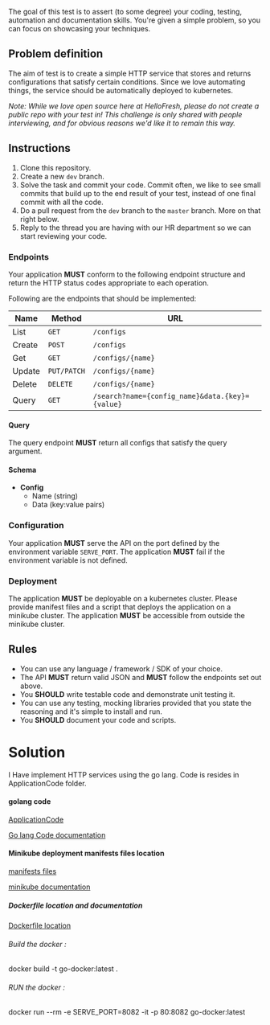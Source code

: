 The goal of this test is to assert (to some degree) your coding, testing, automation and documentation skills. You're given a simple problem, so you can focus on showcasing your techniques.

## Problem definition

The aim of test is to create a simple HTTP service that stores and returns configurations that satisfy certain conditions.
Since we love automating things, the service should be automatically deployed to kubernetes.

_Note: While we love open source here at HelloFresh, please do not create a public repo with your test in! This challenge is only shared with people interviewing, and for obvious reasons we'd like it to remain this way._

## Instructions

1. Clone this repository.
2. Create a new `dev` branch.
3. Solve the task and commit your code. Commit often, we like to see small commits that build up to the end result of your test, instead of one final commit with all the code.
4. Do a pull request from the `dev` branch to the `master` branch. More on that right below.
5. Reply to the thread you are having with our HR department so we can start reviewing your code.


### Endpoints

Your application **MUST** conform to the following endpoint structure and return the HTTP status codes appropriate to each operation.

Following are the endpoints that should be implemented:

| Name   | Method      | URL
| ---    | ---         | ---
| List   | `GET`       | `/configs`
| Create | `POST`      | `/configs`
| Get    | `GET`       | `/configs/{name}`
| Update | `PUT/PATCH` | `/configs/{name}`
| Delete | `DELETE`    | `/configs/{name}`
| Query  | `GET`       | `/search?name={config_name}&data.{key}={value}`

#### Query

The query endpoint **MUST** return all configs that satisfy the query argument.

#### Schema

- **Config**
  - Name (string)
  - Data (key:value pairs)

### Configuration

Your application **MUST** serve the API on the port defined by the environment variable `SERVE_PORT`.
The application **MUST** fail if the environment variable is not defined.

### Deployment

The application **MUST** be deployable on a kubernetes cluster. Please provide manifest files and a script that deploys the application on a minikube cluster.
The application **MUST** be accessible from outside the minikube cluster.

## Rules

- You can use any language / framework / SDK of your choice.
- The API **MUST** return valid JSON and **MUST** follow the endpoints set out above.
- You **SHOULD** write testable code and demonstrate unit testing it.
- You can use any testing, mocking libraries provided that you state the reasoning and it's simple to install and run.
- You **SHOULD** document your code and scripts.

# Solution

I Have implement HTTP services using  the go lang.
 Code is resides in ApplicationCode folder.

#### golang code

<a href="ApplicationCode/src/app/assignment.go">ApplicationCode</a>

<a href="ApplicationCode/README.md">Go lang Code documentation</a>

#### Minikube deployment manifests files location

<a href="minikube-deployment/">manifests files</a>

<a href="minikube-deployment/README.md">minikube documentation</a>

##### Dockerfile location and documentation

<a href="./Dockerfile"> Dockerfile location</a>

###### Build the docker :

docker build -t go-docker:latest .

###### RUN the docker :
docker run --rm -e SERVE_PORT=8082 -it  -p 80:8082 go-docker:latest
